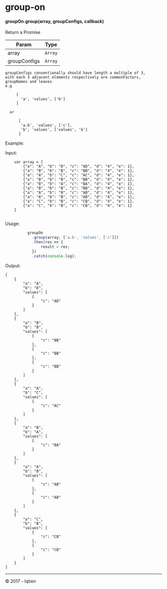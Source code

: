 # group-on

#### groupOn.group(array, groupConfigs, callback)
Return a Promise

| Param | Type |
| --- | --- |
| array | <code>Array</code> |
| groupConfigs | <code>Array</code> |

    groupConfigs conventionally should have length a multiple of 3,
    with each 3 adjacent elements respectively are commonFactors, groupNames and leaves  
    e.g 
      
         [
           'a', 'values', ['b']
         ]
      
      or  
      
          [
           'a.b', 'values', ['c'],
           'b', 'values', ['values', 'b']
          ]

Example:
  
Input: 

```
    var array = [
        {"a": "A", "b": "D", "c": "AD", "d": "4", "e": 1},
        {"a": "B", "b": "B", "c": "BB", "d": "4", "e": 1},
        {"a": "A", "b": "C", "c": "AC", "d": "4", "e": 1},
        {"a": "B", "b": "B", "c": "BB", "d": "4", "e": 1},
        {"a": "B", "b": "A", "c": "BA", "d": "4", "e": 1},
        {"a": "B", "b": "B", "c": "BB", "d": "4", "e": 1},
        {"a": "A", "b": "B", "c": "AB", "d": "4", "e": 1},
        {"a": "A", "b": "B", "c": "AB", "d": "4", "e": 1},
        {"a": "C", "b": "B", "c": "CB", "d": "4", "e": 1},
        {"a": "C", "b": "B", "c": "CB", "d": "4", "e": 1}
    ]
    
```
Usage:

```javascript
          groupOn
            .group(array, ['a.b', 'values', ['c']])
            .then(res => {
                result = res;
            })
            .catch(console.log);
```

Output:

```
[
    {
        "a": "A",
        "b": "D",
        "values": [
            {
                "c": "AD"
            }
        ]
    },
    {
        "a": "B",
        "b": "B",
        "values": [
            {
                "c": "BB"
            },
            {
                "c": "BB"
            },
            {
                "c": "BB"
            }
        ]
    },
    {
        "a": "A",
        "b": "C",
        "values": [
            {
                "c": "AC"
            }
        ]
    },
    {
        "a": "B",
        "b": "A",
        "values": [
            {
                "c": "BA"
            }
        ]
    },
    {
        "a": "A",
        "b": "B",
        "values": [
            {
                "c": "AB"
            },
            {
                "c": "AB"
            }
        ]
    },
    {
        "a": "C",
        "b": "B",
        "values": [
            {
                "c": "CB"
            },
            {
                "c": "CB"
            }
        ]
    }
]
```

* * *

&copy; 2017 - lqtien